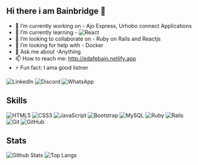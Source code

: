 ## Hi there i am Bainbridge 👋

- 🔭 I’m currently working on - Ajo Express, Urhobo connect Applications
- 🌱 I’m currently learning - ![React](https://img.shields.io/badge/react-%2320232a.svg?style=for-the-badge&logo=react&logoColor=%2361DAFB)
- 👯 I’m looking to collaborate on - Ruby on Rails and Reactjs
- 🤔 I’m looking for help with - Docker
- 💬 Ask me about -Anything
- 📫 How to reach me: http://edafebain.netlify.app 
- ⚡ Fun fact: I ama good listner

![LinkedIn](https://img.shields.io/badge/linkedin-%230077B5.svg?style=for-the-badge&logo=linkedin&logoColor=white)
![Discord](https://img.shields.io/badge/Discord-%235865F2.svg?style=for-the-badge&logo=discord&logoColor=white)
![WhatsApp](https://img.shields.io/badge/WhatsApp-25D366?style=for-the-badge&logo=whatsapp&logoColor=white)

## Skills

![HTML5](https://img.shields.io/badge/-HTML5-E34F26?style=flat-square&logo=html5&logoColor=white)
![CSS3](https://img.shields.io/badge/-CSS3-1572B6?style=flat-square&logo=css3)
![JavaScript](https://img.shields.io/badge/-JavaScript-black?style=flat-square&logo=javascript)
![Bootstrap](https://img.shields.io/badge/-Bootstrap-563D7C?style=flat-square&logo=bootstrap)
![MySQL](https://img.shields.io/badge/-MySQL-black?style=flat-square&logo=mysql)
![Ruby](https://img.shields.io/badge/ruby-%23CC342D.svg?style=for-the-badge&logo=ruby&logoColor=white)
![Rails](https://img.shields.io/badge/rails-%23CC0000.svg?style=for-the-badge&logo=ruby-on-rails&logoColor=white)
![Git](https://img.shields.io/badge/-Git-black?style=flat-square&logo=git)
![GitHub](https://img.shields.io/badge/-GitHub-181717?style=flat-square&logo=github)


## Stats

![Github Stats](https://github-readme-stats.vercel.app/api?username=bainbridge01&count_private=true&show_icons=true&include_all_commits=true&theme=prussian&layout=compact)
![Top Langs](https://github-readme-stats.vercel.app/api/top-langs/?username=bainbridge01&hide=TeX&layout=compact&theme=prussian)




